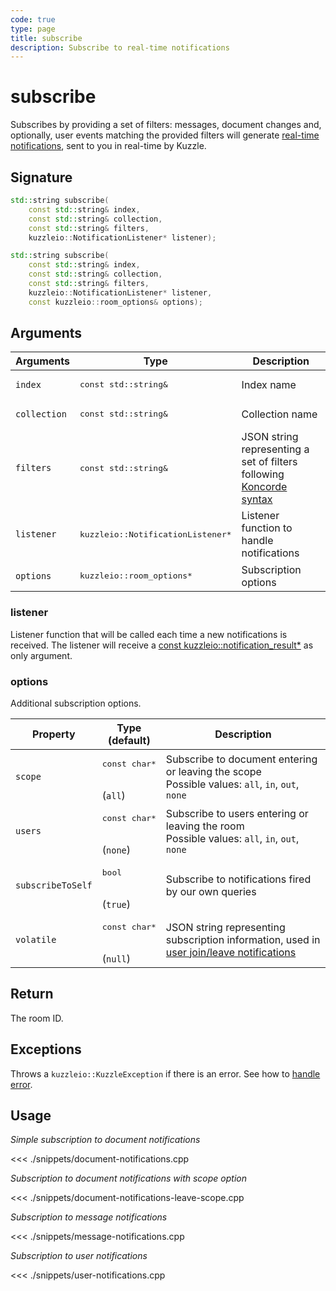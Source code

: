 ```yaml
---
code: true
type: page
title: subscribe
description: Subscribe to real-time notifications
---
```


# subscribe

Subscribes by providing a set of filters: messages, document changes and, optionally, user events matching the provided filters will generate [real-time notifications](/core/1/api/essentials/notifications), sent to you in real-time by Kuzzle.

## Signature

```cpp
std::string subscribe(
    const std::string& index,
    const std::string& collection,
    const std::string& filters,
    kuzzleio::NotificationListener* listener);

std::string subscribe(
    const std::string& index,
    const std::string& collection,
    const std::string& filters,
    kuzzleio::NotificationListener* listener,
    const kuzzleio::room_options& options);
```

## Arguments

| Arguments    | Type                                        | Description                                                                                               |
| ------------ | ------------------------------------------- | --------------------------------------------------------------------------------------------------------- |
| `index`      | <pre>const std::string&</pre>               | Index name                                                                                                |
| `collection` | <pre>const std::string&</pre>               | Collection name                                                                                           |
| `filters`    | <pre>const std::string&</pre>               | JSON string representing a set of filters following [Koncorde syntax](/core/1/guides/cookbooks/realtime-api/terms) |
| `listener`   | <pre>kuzzleio::NotificationListener\*</pre> | Listener function to handle notifications                                                                 |
| `options`    | <pre>kuzzleio::room_options\*</pre>         | Subscription options                                                                                      |

### listener

Listener function that will be called each time a new notifications is received.
The listener will receive a [const kuzzleio::notification_result\*](/sdk/cpp/1/essentials/realtime-notifications) as only argument.

### options

Additional subscription options.

| Property          | Type<br/>(default)                   | Description                                                                                                                       |
| ----------------- | ------------------------------------ | --------------------------------------------------------------------------------------------------------------------------------- |
| `scope`           | <pre>const char\*</pre><br/>(`all`)  | Subscribe to document entering or leaving the scope<br/>Possible values: `all`, `in`, `out`, `none`                               |
| `users`           | <pre>const char\*</pre><br/>(`none`) | Subscribe to users entering or leaving the room<br/>Possible values: `all`, `in`, `out`, `none`                                   |
| `subscribeToSelf` | <pre>bool</pre><br/>(`true`)         | Subscribe to notifications fired by our own queries                                                                               |
| `volatile`        | <pre>const char\*</pre><br/>(`null`) | JSON string representing subscription information, used in [user join/leave notifications](/core/1/api/essentials/volatile-data) |

## Return

The room ID.

## Exceptions

Throws a `kuzzleio::KuzzleException` if there is an error. See how to [handle error](/sdk/cpp/1/essentials/error-handling).

## Usage

_Simple subscription to document notifications_

<<< ./snippets/document-notifications.cpp

_Subscription to document notifications with scope option_

<<< ./snippets/document-notifications-leave-scope.cpp

_Subscription to message notifications_

<<< ./snippets/message-notifications.cpp

_Subscription to user notifications_

<<< ./snippets/user-notifications.cpp

